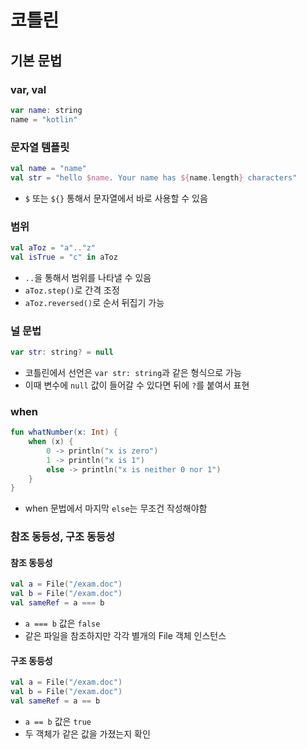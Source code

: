 # 코틀린

## 기본 문법

### var, val

```kotlin
var name: string
name = "kotlin"
```



### 문자열 템플릿

```kotlin
val name = "name"
val str = "hello $name. Your name has ${name.length} characters"
```

- `$` 또는 `${}` 통해서 문자열에서 바로 사용할 수 있음

### 범위

```kotlin
val aToz = "a".."z"
val isTrue = "c" in aToz
```

- `..`을 통해서 범위를 나타낼 수 있음
- `aToz.step()`로 간격 조정
- `aToz.reversed()`로 순서 뒤집기 가능

### 널 문법

```kotlin
var str: string? = null
```

- 코틀린에서 선언은 `var str: string`과 같은 형식으로 가능
- 이때 변수에 `null` 값이 들어갈 수 있다면 뒤에 `?`를 붙여서 표현

### when

```kotlin
fun whatNumber(x: Int) {
    when (x) {
        0 -> println("x is zero")
        1 -> println("x is 1")
        else -> println("x is neither 0 nor 1")
    }
}
```

- when 문법에서 마지막 `else`는 무조건 작성해야함

### 참조 동등성, 구조 동등성

#### 참조 동등성

```kotlin
val a = File("/exam.doc")
val b = File("/exam.doc")
val sameRef = a === b
```

- `a === b` 값은 `false`
- 같은 파일을 참조하지만 각각 별개의 File 객체 인스턴스

#### 구조 동등성

```kotlin
val a = File("/exam.doc")
val b = File("/exam.doc")
val sameRef = a == b
```

- `a == b` 값은 `true`
- 두 객체가 같은 값을 가졌는지 확인



